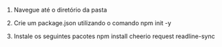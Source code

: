 1. Navegue até o diretório da pasta

2. Crie um package.json utilizando o comando
   npm init -y

3. Instale os seguintes pacotes
   npm install cheerio request readline-sync
